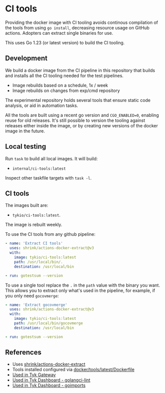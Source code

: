 # CI tools

Providing the docker image with CI tooling avoids continous compilation
of the tools from using `go install`, decreasing resource usage on GitHub
actions. Adopters can extract single binaries for use.

This uses Go 1.23 (or latest version) to build the CI tooling.

## Development

We build a docker image from the CI pipeline in this repository that
builds and installs all the CI tooling needed for the test pipelines.

- Image rebuilds based on a schedule, 1x / week
- Image rebuilds on changes from exp/cmd repository

The experimental repository holds several tools that ensure static code
analysis, or aid in automation tasks.

All the tools are built using a recent go version and `CGO_ENABLED=0`,
enabling reuse for old releases. It's still possible to version the
tooling against releases either inside the image, or by creating new
versions of the docker image in the future.

## Local testing

Run `task` to build all local images. It will build:

- `internal/ci-tools:latest`

Inspect other taskfile targets with `task -l`.

## CI tools

The images built are:

- `tykio/ci-tools:latest`.

The image is rebuilt weekly.

To use the CI tools from any github pipeline:

```yaml
- name: 'Extract CI tools'
  uses: shrink/actions-docker-extract@v3
  with:
    image: tykio/ci-tools:latest
    path: /usr/local/bin/.
    destination: /usr/local/bin

- run: gotestsum --version
```

To use a single tool replace the `.` in the `path` value with the binary
you want. This allows you to extract only what's used in the pipeline,
for example, if you only need `gocovmerge`:

```yaml
- name: 'Extract gocovmerge'
  uses: shrink/actions-docker-extract@v3
  with:
    image: tykio/ci-tools:latest
    path: /usr/local/bin/gocovmerge
    destination: /usr/local/bin

- run: gotestsum --version
```

## References

- Uses [shrink/actions-docker-extract](https://github.com/shrink/actions-docker-extract)
- Tools installed configured via [docker/tools/latest/Dockerfile](https://github.com/TykTechnologies/github-actions/blob/main/docker/tools/latest/Dockerfile#L8-L20)
- [Used in Tyk Gateway](https://github.com/TykTechnologies/tyk/blob/master/.github/workflows/ci-tests.yml#L62)
- [Used in Tyk Dashboard - golangci-lint](https://github.com/TykTechnologies/tyk-analytics/blob/master/.github/workflows/ci-tests.yml#L39)
- [Used in Tyk Dashboard - goimports](https://github.com/TykTechnologies/tyk-analytics/blob/master/.github/workflows/ci-tests.yml#L142)
